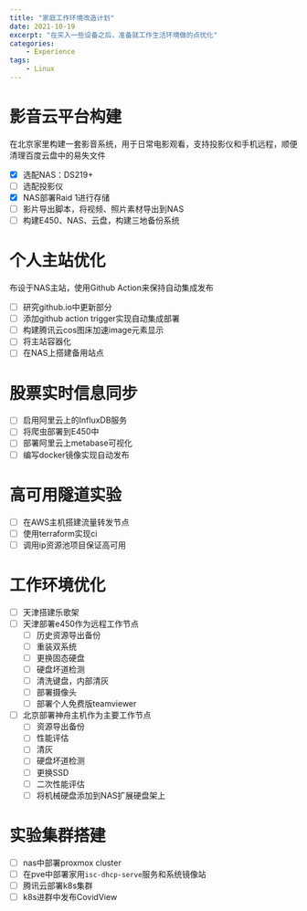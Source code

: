 ```yaml
---
title: "家庭工作环境改造计划"
date: 2021-10-19
excerpt: "在买入一些设备之后，准备就工作生活环境做的点优化"
categories: 
    - Experience
tags: 
    - Linux
---
```




# 影音云平台构建

在北京家里构建一套影音系统，用于日常电影观看，支持投影仪和手机远程，顺便清理百度云盘中的易失文件

- [x] 选配NAS：DS219+
- [ ] 选配投影仪
- [x] NAS部署Raid 1进行存储
- [ ] 影片导出脚本，将视频、照片素材导出到NAS
- [ ] 构建E450、NAS、云盘，构建三地备份系统

# 个人主站优化

布设于NAS主站，使用Github Action来保持自动集成发布

- [ ] 研究github.io中更新部分
- [ ] 添加github action trigger实现自动集成部署
- [ ] 构建腾讯云cos图床加速image元素显示
- [ ] 将主站容器化
- [ ] 在NAS上搭建备用站点

# 股票实时信息同步

- [ ] 启用阿里云上的InfluxDB服务
- [ ] 将爬虫部署到E450中
- [ ] 部署阿里云上metabase可视化
- [ ] 编写docker镜像实现自动发布

# 高可用隧道实验

- [ ] 在AWS主机搭建流量转发节点
- [ ] 使用terraform实现ci
- [ ] 调用ip资源池项目保证高可用

# 工作环境优化

- [ ] 天津搭建乐歌架
- [ ] 天津部署e450作为远程工作节点
  - [ ] 历史资源导出备份
  - [ ] 重装双系统
  - [ ] 更换固态硬盘
  - [ ] 硬盘坏道检测
  - [ ] 清洗键盘，内部清灰
  - [ ] 部署摄像头
  - [ ] 部署个人免费版teamviewer
- [ ] 北京部署神舟主机作为主要工作节点
  - [ ] 资源导出备份
  - [ ] 性能评估
  - [ ] 清灰
  - [ ] 硬盘坏道检测
  - [ ] 更换SSD
  - [ ] 二次性能评估
  - [ ] 将机械硬盘添加到NAS扩展硬盘架上

# 实验集群搭建

- [ ] nas中部署proxmox cluster
- [ ] 在pve中部署家用`isc-dhcp-serve`服务和系统镜像站
- [ ] 腾讯云部署k8s集群
- [ ] k8s进群中发布CovidView
